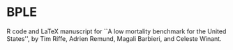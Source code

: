 # BPLE
R code and LaTeX manuscript for ``A low mortality benchmark for the United States'', by Tim Riffe, Adrien Remund, Magali Barbieri, and Celeste Winant.

